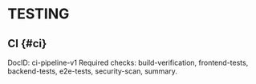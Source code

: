 # TESTING

## CI  {#ci}
DocID: ci-pipeline-v1
Required checks: build-verification, frontend-tests, backend-tests, e2e-tests, security-scan, summary.
